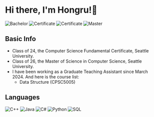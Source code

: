 # Hi there, I'm Hongru!👋

<!--
**AladdinPP/AladdinPP** is a ✨ _special_ ✨ repository because its `README.md` (this file) appears on your GitHub profile.

Here are some ideas to get you started:

- 🔭 I’m currently working on ...
- 🌱 I’m currently learning ...
- 👯 I’m looking to collaborate on ...
- 🤔 I’m looking for help with ...
- 💬 Ask me about ...
- 📫 How to reach me: ...
- 😄 Pronouns: ...
- ⚡ Fun fact: ...
-->
![Bachelor](https://img.shields.io/badge/Bachelor%20of%20Arts-RUC-AE0B2A)
![Certificate](https://img.shields.io/badge/Post%20Baccalaureate%20Certificate-UCLA-2774AE)
![Certificate](https://img.shields.io/badge/Graduate%20Certificate-SeattleU-EF4135)
![Master](https://img.shields.io/badge/Master%20of%20Science-SeattleU-EF4135)
## Basic Info
- Class of 24, the Computer Science Fundamental Certificate, Seattle University.
- Class of 26, the Master of Science in Computer Science, Seattle University.
- I have been working as a Graduate Teaching Assistant since March 2024. And here is the course list:
  - Data Structure (CPSC5005)

## Languages

![C++](https://img.shields.io/badge/-C%2B%2B-044F88?logo=cplusplus&labelColor=000000)
![Java](https://img.shields.io/badge/-Java-F89820)
![C#](https://img.shields.io/badge/-C%23-blue%3Flogo%3Dsharp?style=flat&logo=sharp&logoColor=%2399CC00&labelColor=%23556472&color=%2305CE78)
![Python](https://img.shields.io/badge/-Python-4584B6?logo=python&labelColor=000000)
![SQL](https://img.shields.io/badge/-MySQL-000000?logo=mysql&labelColor=ffffff)
